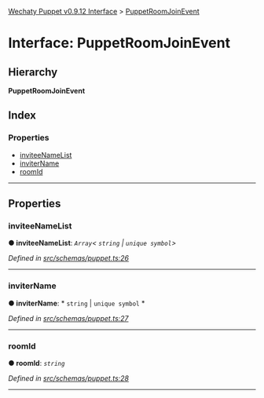 [Wechaty Puppet v0.9.12 Interface](../README.md) > [PuppetRoomJoinEvent](puppetroomjoinevent.md)

# Interface: PuppetRoomJoinEvent

## Hierarchy

**PuppetRoomJoinEvent**

## Index

### Properties

* [inviteeNameList](puppetroomjoinevent.md#inviteenamelist)
* [inviterName](puppetroomjoinevent.md#invitername)
* [roomId](puppetroomjoinevent.md#roomid)

---

## Properties

<a id="inviteenamelist"></a>

###  inviteeNameList

**● inviteeNameList**: *`Array`< `string` &#124; `unique symbol`>*

*Defined in [src/schemas/puppet.ts:26](https://github.com/wechaty/wechaty-puppet/blob/53150e3/src/schemas/puppet.ts#L26)*

___
<a id="invitername"></a>

###  inviterName

**● inviterName**: * `string` &#124; `unique symbol`
*

*Defined in [src/schemas/puppet.ts:27](https://github.com/wechaty/wechaty-puppet/blob/53150e3/src/schemas/puppet.ts#L27)*

___
<a id="roomid"></a>

###  roomId

**● roomId**: *`string`*

*Defined in [src/schemas/puppet.ts:28](https://github.com/wechaty/wechaty-puppet/blob/53150e3/src/schemas/puppet.ts#L28)*

___

